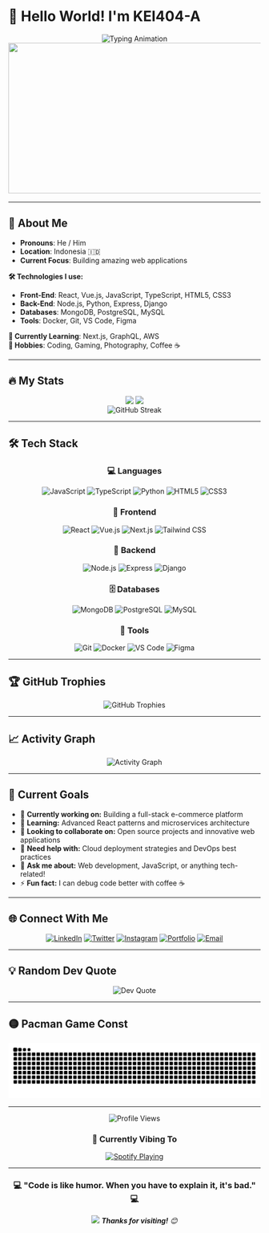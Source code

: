 # 👋 Hello World! I'm KEI404-A

<div align="center">
  <img src="https://readme-typing-svg.herokuapp.com/?lines=Welcome+to+my+GitHub+Profile!;Full+Stack+Developer;Open+Source+Enthusiast;Always+Learning+New+Things&font=Fira%20Code&center=true&width=380&height=50&duration=4000&pause=1000" alt="Typing Animation">
</div>

<div align="center">
  <img src="https://media.giphy.com/media/dWesBcTLavkZuG35MI/giphy.gif" width="600" height="300"/>
</div>

---

## 🚀 About Me

- **Pronouns**: He / Him  
- **Location**: Indonesia 🇮🇩  
- **Current Focus**: Building amazing web applications  

**🛠️ Technologies I use:**
- **Front-End**: React, Vue.js, JavaScript, TypeScript, HTML5, CSS3  
- **Back-End**: Node.js, Python, Express, Django  
- **Databases**: MongoDB, PostgreSQL, MySQL  
- **Tools**: Docker, Git, VS Code, Figma  

**🌱 Currently Learning**: Next.js, GraphQL, AWS  
**🎯 Hobbies**: Coding, Gaming, Photography, Coffee ☕

---

## 🔥 My Stats

<div align="center">
  <img height="180em" src="https://github-readme-stats.vercel.app/api?username=KEI404-A&show_icons=true&theme=tokyonight&include_all_commits=true&count_private=true"/>
  <img height="180em" src="https://github-readme-stats.vercel.app/api/top-langs/?username=KEI404-A&layout=compact&langs_count=8&theme=tokyonight"/>
</div>

<div align="center">
  <img src="https://github-readme-streak-stats.herokuapp.com/?user=KEI404-A&theme=tokyonight" alt="GitHub Streak"/>
</div>

---

## 🛠️ Tech Stack

<div align="center">

### 💻 Languages
![JavaScript](https://img.shields.io/badge/-JavaScript-F7DF1E?style=for-the-badge&logo=javascript&logoColor=black)
![TypeScript](https://img.shields.io/badge/-TypeScript-3178C6?style=for-the-badge&logo=typescript&logoColor=white)
![Python](https://img.shields.io/badge/-Python-3776AB?style=for-the-badge&logo=python&logoColor=white)
![HTML5](https://img.shields.io/badge/-HTML5-E34F26?style=for-the-badge&logo=html5&logoColor=white)
![CSS3](https://img.shields.io/badge/-CSS3-1572B6?style=for-the-badge&logo=css3&logoColor=white)

### 🎨 Frontend
![React](https://img.shields.io/badge/-React-61DAFB?style=for-the-badge&logo=react&logoColor=black)
![Vue.js](https://img.shields.io/badge/-Vue.js-4FC08D?style=for-the-badge&logo=vue.js&logoColor=white)
![Next.js](https://img.shields.io/badge/-Next.js-000000?style=for-the-badge&logo=next.js&logoColor=white)
![Tailwind CSS](https://img.shields.io/badge/-Tailwind_CSS-38B2AC?style=for-the-badge&logo=tailwind-css&logoColor=white)

### 🔧 Backend
![Node.js](https://img.shields.io/badge/-Node.js-339933?style=for-the-badge&logo=node.js&logoColor=white)
![Express](https://img.shields.io/badge/-Express-000000?style=for-the-badge&logo=express&logoColor=white)
![Django](https://img.shields.io/badge/-Django-092E20?style=for-the-badge&logo=django&logoColor=white)

### 🗄️ Databases
![MongoDB](https://img.shields.io/badge/-MongoDB-47A248?style=for-the-badge&logo=mongodb&logoColor=white)
![PostgreSQL](https://img.shields.io/badge/-PostgreSQL-336791?style=for-the-badge&logo=postgresql&logoColor=white)
![MySQL](https://img.shields.io/badge/-MySQL-4479A1?style=for-the-badge&logo=mysql&logoColor=white)

### 🔨 Tools
![Git](https://img.shields.io/badge/-Git-F05032?style=for-the-badge&logo=git&logoColor=white)
![Docker](https://img.shields.io/badge/-Docker-2496ED?style=for-the-badge&logo=docker&logoColor=white)
![VS Code](https://img.shields.io/badge/-VS_Code-007ACC?style=for-the-badge&logo=visual-studio-code&logoColor=white)
![Figma](https://img.shields.io/badge/-Figma-F24E1E?style=for-the-badge&logo=figma&logoColor=white)

</div>

---

## 🏆 GitHub Trophies

<div align="center">
  <img src="https://github-profile-trophy.vercel.app/?username=KEI404-A&theme=tokyonight&no-frame=false&no-bg=false&margin-w=4" alt="GitHub Trophies"/>
</div>

---

## 📈 Activity Graph

<div align="center">
  <img src="https://github-readme-activity-graph.vercel.app/graph?username=KEI404-A&theme=tokyo-night&bg_color=1a1b27&color=70a5fd&line=bf91f3&point=38bdae&area=true&hide_border=true" alt="Activity Graph"/>
</div>

---

## 🎯 Current Goals

- 🔭 **Currently working on:** Building a full-stack e-commerce platform
- 🌱 **Learning:** Advanced React patterns and microservices architecture
- 👯 **Looking to collaborate on:** Open source projects and innovative web applications
- 🤔 **Need help with:** Cloud deployment strategies and DevOps best practices
- 💬 **Ask me about:** Web development, JavaScript, or anything tech-related!
- ⚡ **Fun fact:** I can debug code better with coffee ☕

---

## 🌐 Connect With Me

<div align="center">

[![LinkedIn](https://img.shields.io/badge/LinkedIn-0077B5?style=for-the-badge&logo=linkedin&logoColor=white)](https://linkedin.com/in/your-profile)
[![Twitter](https://img.shields.io/badge/Twitter-1DA1F2?style=for-the-badge&logo=twitter&logoColor=white)](https://twitter.com/your-handle)
[![Instagram](https://img.shields.io/badge/Instagram-E4405F?style=for-the-badge&logo=instagram&logoColor=white)](https://instagram.com/your-profile)
[![Portfolio](https://img.shields.io/badge/Portfolio-FF5722?style=for-the-badge&logo=todoist&logoColor=white)](https://your-portfolio.com)
[![Email](https://img.shields.io/badge/Email-D14836?style=for-the-badge&logo=gmail&logoColor=white)](mailto:your-email@gmail.com)

</div>

---

## 💡 Random Dev Quote

<div align="center">
  <img src="https://quotes-github-readme.vercel.app/api?type=horizontal&theme=tokyonight" alt="Dev Quote"/>
</div>

---

## 🟡 Pacman Game Const

<div align="center">
  <img src="https://raw.githubusercontent.com/KEI404-A/KEI404-A/output/github-contribution-grid-pacman.svg" alt="Pacman eating contributions" />
</div>

---

<div align="center">

  ![Profile Views](https://komarev.com/ghpvc/?username=KEI404-A&label=Profile%20views&color=0e75b6&style=flat)

  ### 🎵 Currently Vibing To

  [![Spotify Playing](https://spotify-github-profile.kittinanx.com/api/view.svg?uid=31zzvau32i3uvlp2kebe7bdgyime&cover_image=true&theme=default&show_offline=true&background_color=121212&interchange=true&bar_color=53b14f&bar_color_cover=false)](https://open.spotify.com/user/31zzvau32i3uvlp2kebe7bdgyime)

</div>

---

<div align="center">
  <h3>💻 "Code is like humor. When you have to explain it, it's bad." 💻</h3>
  <img src="https://media.giphy.com/media/LnQjpWaON8nhr21vNW/giphy.gif" width="60"> 
  <em><b>Thanks for visiting!</b> 😊</em>
</div>